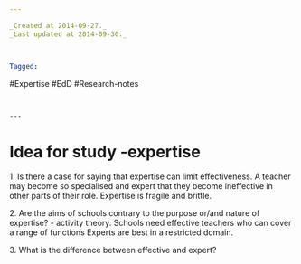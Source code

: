 ```yaml
---

_Created at 2014-09-27._
_Last updated at 2014-09-30._



Tagged: 
```
#Expertise #EdD #Research-notes
```


---
```


# Idea for study -expertise


1\. Is there a case for saying that expertise can limit effectiveness.
A teacher may become so specialised and expert that they become ineffective in other parts of their role.
Expertise is fragile and brittle.

2\. Are the aims of schools contrary to the purpose or/and nature of expertise?
\- activity theory.
Schools need effective teachers who can cover a range of functions
Experts are best in a restricted domain.

3\. What is the difference between effective and expert?

